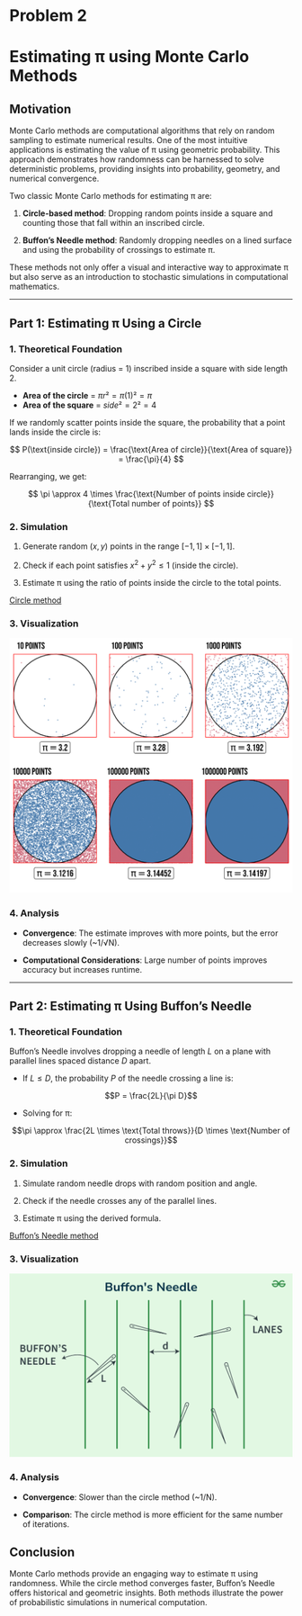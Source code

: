 # Problem 2

# **Estimating π using Monte Carlo Methods**

## **Motivation**

Monte Carlo methods are computational algorithms that rely on random sampling to estimate numerical results. One of the most intuitive applications is estimating the value of π using geometric probability. This approach demonstrates how randomness can be harnessed to solve deterministic problems, providing insights into probability, geometry, and numerical convergence.

Two classic Monte Carlo methods for estimating π are:

1. **Circle-based method**: Dropping random points inside a square and counting those that fall within an inscribed circle.

2. **Buffon’s Needle method**: Randomly dropping needles on a lined surface and using the probability of crossings to estimate π.

These methods not only offer a visual and interactive way to approximate π but also serve as an introduction to stochastic simulations in computational mathematics.

---

## **Part 1: Estimating π Using a Circle**

### **1. Theoretical Foundation**

Consider a unit circle (radius = 1) inscribed inside a square with side length 2.  

- **Area of the circle** = $πr² = π(1)² = π$  
- **Area of the square** = $side² = 2² = 4$  

If we randomly scatter points inside the square, the probability that a point lands inside the circle is: 

$$ P(\text{inside circle}) = \frac{\text{Area of circle}}{\text{Area of square}} = \frac{\pi}{4} $$ 

Rearranging, we get:  

$$ \pi \approx 4 \times \frac{\text{Number of points inside circle}}{\text{Total number of points}} $$ 

### **2. Simulation**
1. Generate random $(x, y)$ points in the range $[-1, 1] × [-1, 1]$.  

2. Check if each point satisfies $x^2 + y^2 \leq 1$ (inside the circle).  

3. Estimate π using the ratio of points inside the circle to the total points.  

[Circle method](d.html)

### **3. Visualization**


![alt text](image.png)

### **4. Analysis**

- **Convergence**: The estimate improves with more points, but the error decreases slowly (~1/√N).

- **Computational Considerations**: Large number of points improves accuracy but increases runtime.

---

## **Part 2: Estimating π Using Buffon’s Needle**

### **1. Theoretical Foundation**

Buffon’s Needle involves dropping a needle of length $L$ on a plane with parallel lines spaced distance $D$ apart.  

- If $L \leq D$, the probability $P$ of the needle crossing a line is:

$$P = \frac{2L}{\pi D}$$  

- Solving for π:  

$$\pi \approx \frac{2L \times \text{Total throws}}{D \times \text{Number of crossings}}$$  

### **2. Simulation**



1. Simulate random needle drops with random position and angle. 

2. Check if the needle crosses any of the parallel lines.  

3. Estimate π using the derived formula.  

[Buffon’s Needle method](neddle.html)

### **3. Visualization**

![alt text](image-1.png)



### **4. Analysis**

- **Convergence**: Slower than the circle method (~1/N).

- **Comparison**: The circle method is more efficient for the same number of iterations.


## **Conclusion**
Monte Carlo methods provide an engaging way to estimate π using randomness. While the circle method converges faster, Buffon’s Needle offers historical and geometric insights. Both methods illustrate the power of probabilistic simulations in numerical computation.  
